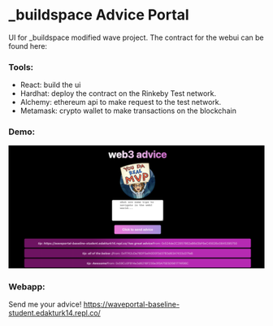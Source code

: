 # _buildspace Advice Portal 

UI for _buildspace modified wave project. 
The contract for the webui can be found here: 

### Tools:
- React: build the ui 
- Hardhat: deploy the contract on the Rinkeby Test network. 
- Alchemy: ethereum api to make request to the test network. 
- Metamask: crypto wallet to make transactions on the blockchain

### Demo:

![screenshot](./images/ui.png)

### Webapp:
Send me your advice! https://waveportal-baseline-student.edakturk14.repl.co/ 
